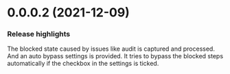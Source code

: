# 0.0.0.2 (2021-12-09)
### Release highlights
  The blocked state caused by issues like audit is captured and processed. And an auto bypass settings is provided. It tries to bypass the blocked steps automatically if the checkbox in the settings is ticked.

